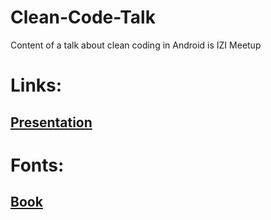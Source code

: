 # Clean-Code-Talk
Content of a talk about clean coding in Android is IZI Meetup

# Links:
## [Presentation](https://speakerdeck.com/vitormdias/clean-code)

# Fonts:
## [Book](https://www.casadocodigo.com.br/products/livro-tdd)
